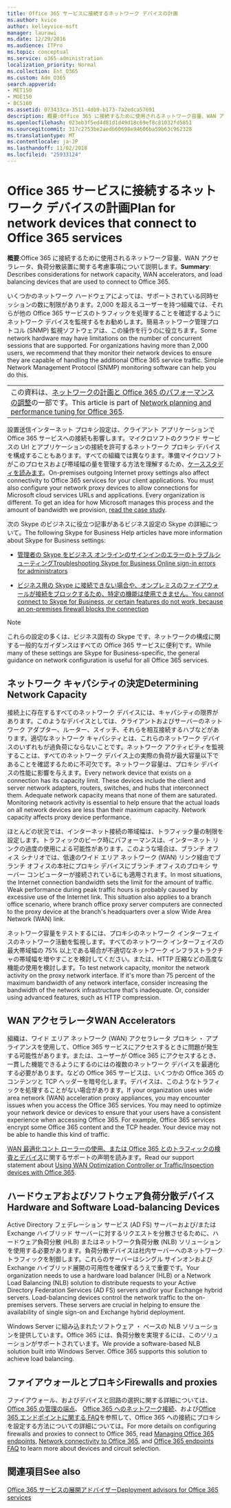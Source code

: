 ```yaml
---
title: Office 365 サービスに接続するネットワーク デバイスの計画
ms.author: kvice
author: kelleyvice-msft
manager: laurawi
ms.date: 12/29/2016
ms.audience: ITPro
ms.topic: conceptual
ms.service: o365-administration
localization_priority: Normal
ms.collection: Ent_O365
ms.custom: Adm_O365
search.appverid:
- MET150
- MOE150
- BCS160
ms.assetid: 073433ca-3511-4db9-b173-7a2edca57691
description: 概要:Office 365 に接続するために使用されるネットワーク容量、WAN アクセラレータ、負荷分散装置に関する考慮事項について説明します。
ms.openlocfilehash: 023eb3f5ed4d81d1d49d18c69ef8c81032fd5851
ms.sourcegitcommit: 317c2753be2aedb60698e94606ba59b63c962328
ms.translationtype: MT
ms.contentlocale: ja-JP
ms.lasthandoff: 11/02/2018
ms.locfileid: "25933124"
---
```

# <a name="plan-for-network-devices-that-connect-to-office-365-services"></a><span data-ttu-id="2ef18-103">Office 365 サービスに接続するネットワーク デバイスの計画</span><span class="sxs-lookup"><span data-stu-id="2ef18-103">Plan for network devices that connect to Office 365 services</span></span>

 <span data-ttu-id="2ef18-104">**概要**:Office 365 に接続するために使用されるネットワーク容量、WAN アクセラレータ、負荷分散装置に関する考慮事項について説明します。</span><span class="sxs-lookup"><span data-stu-id="2ef18-104">**Summary**: Describes considerations for network capacity, WAN accelerators, and load balancing devices that are used to connect to Office 365.</span></span>
  
<span data-ttu-id="2ef18-p101">いくつかのネットワーク ハードウェアによっては、サポートされている同時セッションの数に制限があります。2,000 を超えるユーザーを持つ組織では、それらが他の Office 365 サービスのトラフィックを処理することを確認するようにネットワーク デバイスを監視するをお勧めします。簡易ネットワーク管理プロトコル (SNMP) 監視ソフトウェアは、この操作を行うのに役立ちます。</span><span class="sxs-lookup"><span data-stu-id="2ef18-p101">Some network hardware may have limitations on the number of concurrent sessions that are supported. For organizations having more than 2,000 users, we recommend that they monitor their network devices to ensure they are capable of handling the additional Office 365 service traffic. Simple Network Management Protocol (SNMP) monitoring software can help you do this.</span></span>

||
|:-----|
| <span data-ttu-id="2ef18-108">この資料は、[ネットワークの計画と Office 365 のパフォーマンスの調整](https://aka.ms/tune)の一部です。</span><span class="sxs-lookup"><span data-stu-id="2ef18-108">This article is part of [Network planning and performance tuning for Office 365](https://aka.ms/tune).</span></span>|

<span data-ttu-id="2ef18-p102">設置送信インターネット プロキシ設定は、クライアント アプリケーションで Office 365 サービスへの接続も影響します。マイクロソフトのクラウド サービスの Url とアプリケーションの接続を許可するネットワーク プロキシ デバイスを構成することもあります。すべての組織では異なります。準備マイクロソフトがこのプロセスおよび帯域幅の量を管理する方法を理解するため、[ケーススタディを読みます](https://www.microsoft.com/itshowcase/Article/Content/631/Optimizing-network-performance-for-Microsoft-Office-365)。</span><span class="sxs-lookup"><span data-stu-id="2ef18-p102">On-premises outgoing Internet proxy settings also affect connectivity to Office 365 services for your client applications. You must also configure your network proxy devices to allow connections for Microsoft cloud services URLs and applications. Every organization is different. To get an idea for how Microsoft manages this process and the amount of bandwidth we provision, [read the case study](https://www.microsoft.com/itshowcase/Article/Content/631/Optimizing-network-performance-for-Microsoft-Office-365).</span></span>
  
<span data-ttu-id="2ef18-113">次の Skype のビジネスに役立つ記事があるビジネス設定の Skype の詳細について。</span><span class="sxs-lookup"><span data-stu-id="2ef18-113">The following Skype for Business Help articles have more information about Skype for Business settings:</span></span>
  
- [<span data-ttu-id="2ef18-114">管理者の Skype をビジネス オンラインのサインインのエラーのトラブルシューティング</span><span class="sxs-lookup"><span data-stu-id="2ef18-114">Troubleshooting Skype for Business Online sign-in errors for administrators</span></span>](https://docs.microsoft.com/skypeforbusiness/set-up-skype-for-business-online/troubleshooting-sign-in-errors-for-admins)

- [<span data-ttu-id="2ef18-115">ビジネス用の Skype に接続できない場合や、オンプレミスのファイアウォールが接続をブロックするため、特定の機能は使用できません。</span><span class="sxs-lookup"><span data-stu-id="2ef18-115">You cannot connect to Skype for Business, or certain features do not work, because an on-premises firewall blocks the connection</span></span>](https://go.microsoft.com/fwlink/p/?LinkID=243625)

> [!NOTE]
> <span data-ttu-id="2ef18-116">これらの設定の多くは、ビジネス固有の Skype です、ネットワークの構成に関する一般的なガイダンスはすべての Office 365 サービスに便利です。</span><span class="sxs-lookup"><span data-stu-id="2ef18-116">While many of these settings are Skype for Business-specific, the general guidance on network configuration is useful for all Office 365 services.</span></span>
  
## <a name="determining-network-capacity"></a><span data-ttu-id="2ef18-117">ネットワーク キャパシティの決定</span><span class="sxs-lookup"><span data-stu-id="2ef18-117">Determining Network Capacity</span></span>

<span data-ttu-id="2ef18-p103">接続上に存在するすべてのネットワーク デバイスには、キャパシティの限界があります。このようなデバイスとしては、クライアントおよびサーバーのネットワーク アダプター、ルーター、スイッチ、それらを相互接続するハブなどがあります。適切なネットワーク キャパシティとは、これらのネットワーク デバイスのいずれもが過負荷にならないことです。ネットワーク アクティビティを監視することは、すべてのネットワーク デバイス上の実際の負荷が最大容量以下であることを確認するために不可欠です。ネットワーク容量は、プロキシ デバイスの性能に影響を与えます。</span><span class="sxs-lookup"><span data-stu-id="2ef18-p103">Every network device that exists on a connection has its capacity limit. These devices include the client and server network adapters, routers, switches, and hubs that interconnect them. Adequate network capacity means that none of them are saturated. Monitoring network activity is essential to help ensure that the actual loads on all network devices are less than their maximum capacity. Network capacity affects proxy device performance.</span></span>
  
<span data-ttu-id="2ef18-p104">ほとんどの状況では、インターネット接続の帯域幅は、トラフィック量の制限を設定します。トラフィックのピーク時にパフォーマンスは、インターネット リンクの過度の使用による可能性があります。このような場合は、ブランチ オフィス シナリオでは、低速のワイド エリア ネットワーク (WAN) リンク経由でブランチ オフィスの本社にプロキシ デバイスにブランチ オフィスのプロキシ サーバー コンピューターが接続されているにも適用されます。</span><span class="sxs-lookup"><span data-stu-id="2ef18-p104">In most situations, the Internet connection bandwidth sets the limit for the amount of traffic. Weak performance during peak traffic hours is probably caused by excessive use of the Internet link. This situation also applies to a branch office scenario, where branch office proxy server computers are connected to the proxy device at the branch's headquarters over a slow Wide Area Network (WAN) link.</span></span>
  
<span data-ttu-id="2ef18-p105">ネットワーク容量をテストするには、プロキシのネットワーク インターフェイスのネットワーク活動を監視します。すべてのネットワーク インターフェイスの最大帯域幅の 75% 以上である場合が不適切なネットワーク インフラストラクチャの帯域幅を増やすことを検討してください。または、HTTP 圧縮などの高度な機能の使用を検討します。</span><span class="sxs-lookup"><span data-stu-id="2ef18-p105">To test network capacity, monitor the network activity on the proxy network interface. If it's more than 75 percent of the maximum bandwidth of any network interface, consider increasing the bandwidth of the network infrastructure that's inadequate. Or, consider using advanced features, such as HTTP compression.</span></span>
  
## <a name="wan-accelerators"></a><span data-ttu-id="2ef18-129">WAN アクセラレータ</span><span class="sxs-lookup"><span data-stu-id="2ef18-129">WAN Accelerators</span></span>

<span data-ttu-id="2ef18-p106">組織は、ワイド エリア ネットワーク (WAN) アクセラレータ プロキシ ・ アプライアンスを使用して、Office 365 サービスにアクセスするときに問題が発生する可能性があります。または、ユーザーが Office 365 にアクセスするとき、一貫した機能できるようにするのにはの複数のネットワーク デバイスを最適化する必要があります。などの Office 365 サービスは、いくつかの Office 365 のコンテンツと TCP ヘッダーを暗号化します。デバイスは、このようなトラフィックを処理することがない場合があります。</span><span class="sxs-lookup"><span data-stu-id="2ef18-p106">If your organization uses wide area network (WAN) acceleration proxy appliances, you may encounter issues when you access the Office 365 services. You may need to optimize your network device or devices to ensure that your users have a consistent experience when accessing Office 365. For example, Office 365 services encrypt some Office 365 content and the TCP header. Your device may not be able to handle this kind of traffic.</span></span>
  
<span data-ttu-id="2ef18-134">[WAN 最適化コント ローラーの使用、または Office 365 とのトラフィックの検査とデバイス](https://support.microsoft.com/kb/2690045)に関するサポートの声明を読みます。</span><span class="sxs-lookup"><span data-stu-id="2ef18-134">Read our support statement about [Using WAN Optimization Controller or Traffic/Inspection devices with Office 365](https://support.microsoft.com/kb/2690045).</span></span>
  
## <a name="hardware-and-software-load-balancing-devices"></a><span data-ttu-id="2ef18-135">ハードウェアおよびソフトウェア負荷分散デバイス</span><span class="sxs-lookup"><span data-stu-id="2ef18-135">Hardware and Software Load-balancing Devices</span></span>

<span data-ttu-id="2ef18-p107">Active Directory フェデレーション サービス (AD FS) サーバーおよび/または Exchange ハイブリッド サーバーに対するリクエストを分散させるために、ハードウェア負荷分散 (HLB) またはネットワーク負荷分散 (NLB) ソリューションを使用する必要があります。負荷分散デバイスは社内サーバーへのネットワーク トラフィックを制御します。これらのサーバーはシングル サインオンおよび Exchange ハイブリッド展開の可用性を確保するうえで重要です。</span><span class="sxs-lookup"><span data-stu-id="2ef18-p107">Your organization needs to use a hardware load balancer (HLB) or a Network Load Balancing (NLB) solution to distribute requests to your Active Directory Federation Services (AD FS) servers and/or your Exchange hybrid servers. Load-balancing devices control the network traffic to the on-premises servers. These servers are crucial in helping to ensure the availability of single sign-on and Exchange hybrid deployment.</span></span>
  
<span data-ttu-id="2ef18-p108">Windows Server に組み込まれたソフトウェア ・ ベースの NLB ソリューションを提供しています。Office 365 には、負荷分散を実現するには、このソリューションがサポートされています。</span><span class="sxs-lookup"><span data-stu-id="2ef18-p108">We provide a software-based NLB solution built into Windows Server. Office 365 supports this solution to achieve load balancing.</span></span>
  
## <a name="firewalls-and-proxies"></a><span data-ttu-id="2ef18-141">ファイアウォールとプロキシ</span><span class="sxs-lookup"><span data-stu-id="2ef18-141">Firewalls and proxies</span></span>

<span data-ttu-id="2ef18-142">ファイアウォール、およびデバイスと回路の選択に関する詳細については、 [Office 365 の管理の端点](https://support.office.com/article/99cab9d4-ef59-4207-9f2b-3728eb46bf9a)、 [Office 365 へのネットワーク接続](network-connectivity.md)、および[Office 365 エンドポイントに関する FAQ](https://support.office.com/article/d4088321-1c89-4b96-9c99-54c75cae2e6d)を参照して、Office 365 への接続にプロキシを設定する方法についての詳細については。</span><span class="sxs-lookup"><span data-stu-id="2ef18-142">For more details on configuring firewalls and proxies to connect to Office 365, read [Managing Office 365 endpoints](https://support.office.com/article/99cab9d4-ef59-4207-9f2b-3728eb46bf9a), [Network connectivity to Office 365](network-connectivity.md), and [Office 365 endpoints FAQ](https://support.office.com/article/d4088321-1c89-4b96-9c99-54c75cae2e6d) to learn more about devices and circuit selection.</span></span>
  
## <a name="see-also"></a><span data-ttu-id="2ef18-143">関連項目</span><span class="sxs-lookup"><span data-stu-id="2ef18-143">See also</span></span>

[<span data-ttu-id="2ef18-144">Office 365 サービスの展開アドバイザー</span><span class="sxs-lookup"><span data-stu-id="2ef18-144">Deployment advisors for Office 365 services</span></span>](deployment-advisors-for-office-365.md)
